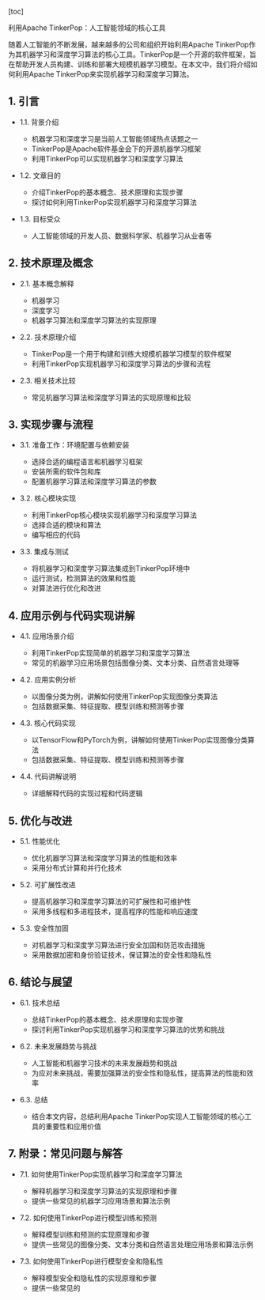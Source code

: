 
[toc]                    
                
                
利用Apache TinkerPop：人工智能领域的核心工具

随着人工智能的不断发展，越来越多的公司和组织开始利用Apache TinkerPop作为其机器学习和深度学习算法的核心工具。TinkerPop是一个开源的软件框架，旨在帮助开发人员构建、训练和部署大规模机器学习模型。在本文中，我们将介绍如何利用Apache TinkerPop来实现机器学习和深度学习算法。

## 1. 引言

- 1.1. 背景介绍
   - 机器学习和深度学习是当前人工智能领域热点话题之一
   - TinkerPop是Apache软件基金会下的开源机器学习框架
   - 利用TinkerPop可以实现机器学习和深度学习算法

- 1.2. 文章目的
   - 介绍TinkerPop的基本概念、技术原理和实现步骤
   - 探讨如何利用TinkerPop实现机器学习和深度学习算法

- 1.3. 目标受众
   - 人工智能领域的开发人员、数据科学家、机器学习从业者等

## 2. 技术原理及概念

- 2.1. 基本概念解释
   - 机器学习
   - 深度学习
   - 机器学习算法和深度学习算法的实现原理

- 2.2. 技术原理介绍
   - TinkerPop是一个用于构建和训练大规模机器学习模型的软件框架
   - 利用TinkerPop实现机器学习和深度学习算法的步骤和流程

- 2.3. 相关技术比较
   - 常见机器学习算法和深度学习算法的实现原理和比较

## 3. 实现步骤与流程

- 3.1. 准备工作：环境配置与依赖安装
   - 选择合适的编程语言和机器学习框架
   - 安装所需的软件包和库
   - 配置机器学习算法和深度学习算法的参数

- 3.2. 核心模块实现
   - 利用TinkerPop核心模块实现机器学习和深度学习算法
   - 选择合适的模块和算法
   - 编写相应的代码

- 3.3. 集成与测试
   - 将机器学习和深度学习算法集成到TinkerPop环境中
   - 运行测试，检测算法的效果和性能
   - 对算法进行优化和改进

## 4. 应用示例与代码实现讲解

- 4.1. 应用场景介绍
   - 利用TinkerPop实现简单的机器学习和深度学习算法
   - 常见的机器学习应用场景包括图像分类、文本分类、自然语言处理等

- 4.2. 应用实例分析
   - 以图像分类为例，讲解如何使用TinkerPop实现图像分类算法
   - 包括数据采集、特征提取、模型训练和预测等步骤

- 4.3. 核心代码实现
   - 以TensorFlow和PyTorch为例，讲解如何使用TinkerPop实现图像分类算法
   - 包括数据采集、特征提取、模型训练和预测等步骤

- 4.4. 代码讲解说明
   - 详细解释代码的实现过程和代码逻辑

## 5. 优化与改进

- 5.1. 性能优化
   - 优化机器学习算法和深度学习算法的性能和效率
   - 采用分布式计算和并行化技术

- 5.2. 可扩展性改进
   - 提高机器学习和深度学习算法的可扩展性和可维护性
   - 采用多线程和多进程技术，提高程序的性能和响应速度

- 5.3. 安全性加固
   - 对机器学习和深度学习算法进行安全加固和防范攻击措施
   - 采用数据加密和身份验证技术，保证算法的安全性和隐私性

## 6. 结论与展望

- 6.1. 技术总结
   - 总结TinkerPop的基本概念、技术原理和实现步骤
   - 探讨利用TinkerPop实现机器学习和深度学习算法的优势和挑战

- 6.2. 未来发展趋势与挑战
   - 人工智能和机器学习技术的未来发展趋势和挑战
   - 为应对未来挑战，需要加强算法的安全性和隐私性，提高算法的性能和效率

- 6.3. 总结
   - 结合本文内容，总结利用Apache TinkerPop实现人工智能领域的核心工具的重要性和应用价值

## 7. 附录：常见问题与解答

- 7.1. 如何使用TinkerPop实现机器学习和深度学习算法
   - 解释机器学习和深度学习算法的实现原理和步骤
   - 提供一些常见的机器学习应用场景和算法示例

- 7.2. 如何使用TinkerPop进行模型训练和预测
   - 解释模型训练和预测的实现原理和步骤
   - 提供一些常见的图像分类、文本分类和自然语言处理应用场景和算法示例

- 7.3. 如何使用TinkerPop进行模型安全和隐私性
   - 解释模型安全和隐私性的实现原理和步骤
   - 提供一些常见的

